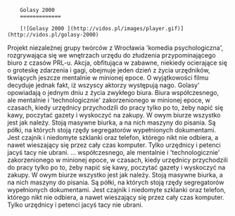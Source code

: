 
        Golasy 2000 
        =============
        
        [![Golasy 2000 ](http://vidos.pl/images/player.gif)](http://vidos.pl/golasy-2000)
        
        
 Projekt niezależnej grupy twórców z Wrocławia 'komedia psychologiczna', rozgrywająca się we wnętrzach urzędu do złudzenia przypominającego biuro z czasów PRL-u. Akcja, obfitująca w zabawne, niekiedy ocierające się o groteskę zdarzenia i gagi, obejmuje jeden dzień z życia urzędników, tkwiących jeszcze mentalnie w minionej epoce. O wyjątkowości filmu decyduje jednak fakt, iż wszyscy aktorzy występują nago. Golasy' opowiadają o jednym dniu z życia zwykłego biura. Biura współczesnego, ale mentalnie i 'technologicznie' zakorzenionego w minionej epoce, w czasach, kiedy urzędnicy przychodzili do pracy tylko po to, żeby napić się kawy, poczytać gazety i wyskoczyć na zakupy. W owym biurze wszystko jest jak należy. Stoją masywne biurka, a na nich maszyny do pisania. Są półki, na których stoją rzędy segregatorów wypełnionych dokumentami. Jest czajnik i niedomyte szklanki oraz telefon, którego nikt nie odbiera, a nawet wieszający się przez cały czas komputer. Tylko urzędnicy i petenci jacyś tacy nie ubrani.   ... współczesnego, ale mentalnie i 'technologicznie' zakorzenionego w minionej epoce, w czasach, kiedy urzędnicy przychodzili do pracy tylko po to, żeby napić się kawy, poczytać gazety i wyskoczyć na zakupy. W owym biurze wszystko jest jak należy. Stoją masywne biurka, a na nich maszyny do pisania. Są półki, na których stoją rzędy segregatorów wypełnionych dokumentami. Jest czajnik i niedomyte szklanki oraz telefon, którego nikt nie odbiera, a nawet wieszający się przez cały czas komputer. Tylko urzędnicy i petenci jacyś tacy nie ubrani.
    